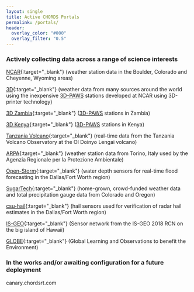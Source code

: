 ```yaml
---
layout: single
title: Active CHORDS Portals
permalink: /portals/
header:
  overlay_color: "#000"
  overlay_filter: "0.5"
---
```


### Actively collecting data across a range of science interests
[NCAR](http://portal.chordsrt.com){:target="_blank"} (weather station data in the Boulder, Colorado and Cheyenne, Wyoming areas)

[3D](http://3d.chordsrt.com){:target="_blank"} (weather data from many sources around the world using the inexpensive [3D-PAWS](https://www.iepas.ucar.edu/core-programs/3dpaws/) stations developed at NCAR using 3D-printer technology)

[3D Zambia](http://3d-zambia.chordsrt.com){:target="_blank"} ([3D-PAWS](https://www.iepas.ucar.edu/core-programs/3dpaws/) stations in Zambia)

[3D Kenya](http://3d-kenya.chordsrt.com){:target="_blank"} ([3D-PAWS](https://www.iepas.ucar.edu/core-programs/3dpaws/) stations in Kenya)

[Tanzania Volcano](http://tzvolcano.chordsrt.com){:target="_blank"} (real-time data from the Tanzania Volcano Observatory at the Ol Doinyo Lengai volcano)

[ARPA](http://arpa.chordsrt.com){:target="_blank"} (weather station data from Torino, Italy used by the Agenzia Regionale per la Protezione Ambientale)

[Open-Storm](http://open-storm.chordsrt.com){:target="_blank"} (water depth sensors for real-time flood forecasting in the Dallas/Fort Worth region)

[SugarTech](http://wx.sugartechllc.com){:target="_blank"} (home-grown, crowd-funded weather data and total precipitation gauge data from Colorado and Oregon)

[csu-hail](http://csu-hail.chordsrt.com){:target="_blank"} (hail sensors used for verification of radar hail estimates in the Dallas/Fort Worth region)

[IS-GEO](http://is-geo.chordsrt.com){:target="_blank"} (Sensor network from the IS-GEO 2018 RCN on the big island of Hawaii)

[GLOBE](http://chords.globedata.ws/){:target="_blank"} (Global Learning and Observations to benefit the Environment)

### In the works and/or awaiting configuration for a future deployment
canary.chordsrt.com


